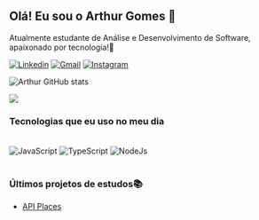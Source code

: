 ## Olá! Eu sou o Arthur Gomes 🤙

Atualmente estudante de Análise e Desenvolvimento de Software, apaixonado por tecnologia!🚀

[![Linkedin](https://img.shields.io/badge/LinkedIn-0077B5?style=for-the-badge&logo=linkedin&logoColor=white)](https://www.linkedin.com/in/arthur-gomes-701549193/)
[![Gmail](https://img.shields.io/badge/Gmail-D14836?style=for-the-badge&logo=gmail&logoColor=white)](contato.arthurdev@gmail.com)
[![Instagram](https://img.shields.io/badge/Instagram-E4405F?style=for-the-badge&logo=instagram&logoColor=white)](https://www.instagram.com/arthurcgomes_/)

![Arthur GitHub stats](https://github-readme-stats.vercel.app/api?username=arthur-cgomes&show_icons=true&theme=dark)

![](https://github-readme-stats.vercel.app/api/top-langs/?username=arthur-cgomes&layout=compact&langs_count=7&theme=dark)

### Tecnologias que eu uso no meu dia

<div style="display: inline_block"><br/>
  <img align="center" alt="JavaScript" src="https://img.shields.io/badge/JavaScript-F7DF1E?style=for-the-badge&logo=javascript&logoColor=black" />
    <img align="center" alt="TypeScript" src="https://img.shields.io/badge/TypeScript-007ACC?style=for-the-badge&logo=typescript&logoColor=white" />
      <img align="center" alt="NodeJs" src="https://img.shields.io/badge/Node.js-43853D?style=for-the-badge&logo=node.js&logoColor=white" />
</div><br/>
 
### Últimos projetos de estudos📚
- [API Places](https://github.com/arthur-cgomes/API-places)
